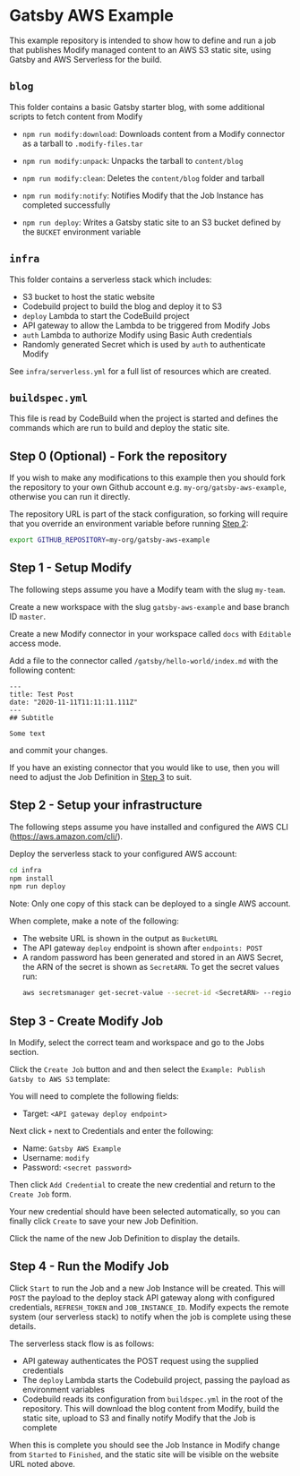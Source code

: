 # Gatsby AWS Example

This example repository is intended to show how to define and run a job that publishes Modify managed 
content to an AWS S3 static site, using Gatsby and AWS Serverless for the build.

## `blog`

This folder contains a basic Gatsby starter blog, with some additional scripts to fetch
content from Modify

- `npm run modify:download`: Downloads content from a Modify connector as a tarball to `.modify-files.tar`

- `npm run modify:unpack`: Unpacks the tarball to `content/blog`

- `npm run modify:clean`: Deletes the `content/blog` folder and tarball

- `npm run modify:notify`: Notifies Modify that the Job Instance has completed successfully

- `npm run deploy`: Writes a Gatsby static site to an S3 bucket defined by the `BUCKET` environment
  variable

## `infra`

This folder contains a serverless stack which includes:

- S3 bucket to host the static website
- Codebuild project to build the blog and deploy it to S3
- `deploy` Lambda to start the CodeBuild project
- API gateway to allow the Lambda to be triggered from Modify Jobs
- `auth` Lambda to authorize Modify using Basic Auth credentials
- Randomly generated Secret which is used by `auth` to authenticate Modify

See `infra/serverless.yml` for a full list of resources which are created.

## `buildspec.yml`

This file is read by CodeBuild when the project is started and defines the commands which are run
to build and deploy the static site.

## Step 0 (Optional) - Fork the repository

If you wish to make any modifications to this example then you should fork the repository to your own
Github account e.g. `my-org/gatsby-aws-example`, otherwise you can run it directly.

The repository URL is part of the stack configuration, so forking will require that you override an
environment variable before running [Step 2](#step-2---setup-your-infrastructure):

```bash
export GITHUB_REPOSITORY=my-org/gatsby-aws-example
```

## Step 1 - Setup Modify

The following steps assume you have a Modify team with the slug `my-team`. 

Create a new workspace with the slug `gatsby-aws-example` and base branch ID `master`.

Create a new Modify connector in your workspace called `docs` with `Editable` access mode.

Add a file to the connector called `/gatsby/hello-world/index.md` with the following content:
```
---
title: Test Post
date: "2020-11-11T11:11:11.111Z"
---
## Subtitle

Some text
``` 
and commit your changes.

If you have an existing connector that you would like to use, then you will need to adjust the Job
Definition in [Step 3](#step-3---create-modify-job) to suit.

## Step 2 - Setup your infrastructure

The following steps assume you have installed and configured the AWS CLI (https://aws.amazon.com/cli/).

Deploy the serverless stack to your configured AWS account:
```bash
cd infra
npm install
npm run deploy
```

Note: Only one copy of this stack can be deployed to a single AWS account.

When complete, make a note of the following:
- The website URL is shown in the output as `BucketURL`
- The API gateway `deploy` endpoint is shown after `endpoints: POST`
- A random password has been generated and stored in an AWS Secret, the ARN of the secret is shown
  as `SecretARN`. To get the secret values run:
  ```bash
  aws secretsmanager get-secret-value --secret-id <SecretARN> --region eu-west-1 --query 'SecretString' --output text
  ``` 

## Step 3 - Create Modify Job

In Modify, select the correct team and workspace and go to the Jobs section.

Click the `Create Job` button and and then select the `Example: Publish Gatsby to AWS S3` template:

You will need to complete the following fields:

- Target: `<API gateway deploy endpoint>`

Next click `+` next to Credentials and enter the following:
- Name: `Gatsby AWS Example`
- Username: `modify`
- Password: `<secret password>`

Then click `Add Credential` to create the new credential and return to the `Create Job` form.

Your new credential should have been selected automatically, so you can finally click `Create` to
save your new Job Definition.

Click the name of the new Job Definition to display the details.

## Step 4 - Run the Modify Job

Click `Start` to run the Job and a new Job Instance will be created. This will `POST` the payload to
the deploy stack API gateway along with configured credentials, `REFRESH_TOKEN` and
`JOB_INSTANCE_ID`. Modify expects the remote system (our serverless stack) to notify when the job is
complete using these details.

The serverless stack flow is as follows:
- API gateway authenticates the POST request using the supplied credentials
- The `deploy` Lambda starts the Codebuild project, passing the payload as environment variables
- Codebuild reads its configuration from `buildspec.yml` in the root of the repository. This will
  download the blog content from Modify, build the static site, upload to S3 and finally notify
  Modify that the Job is complete
  
When this is complete you should see the Job Instance in Modify change from `Started` to `Finished`,
and the static site will be visible on the website URL noted above.
